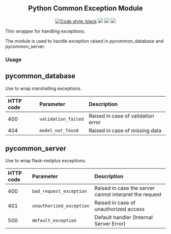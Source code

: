 <h2 align="center">Python Common Exception Module</h2>

<p align="center">
<a href="https://github.com/ambv/black"><img alt="Code style: black" src="https://img.shields.io/badge/code%20style-black-000000.svg"></a>
<a href='https://pse.tools.digital.engie.com/drm-all.gem/job/team/view/Python%20modules/job/pycommon_error/job/master/'><img src='https://pse.tools.digital.engie.com/drm-all.gem/buildStatus/icon?job=team/pycommon_error/master'></a>
<a href='https://pse.tools.digital.engie.com/drm-all.gem/job/team/view/Python%20modules/job/pycommon_error/job/master/cobertura/'><img src='https://pse.tools.digital.engie.com/drm-all.gem/buildStatus/icon?job=team/pycommon_error/master&config=testCoverage'></a>
<a href='https://pse.tools.digital.engie.com/drm-all.gem/job/team/view/Python%20modules/job/pycommon_error/job/master/lastSuccessfulBuild/testReport/'><img src='https://pse.tools.digital.engie.com/drm-all.gem/buildStatus/icon?job=team/pycommon_error/master&config=testCount'></a>
</p>

Thin wrapper for handling exceptions.

The module is used to handle exception raised in pycommon_database and pycommon_server.

### Usage ###

## pycommon_database ##

Use to wrap marshalling exceptions.

| HTTP code | Parameter           | Description                                    |
|:----------|:--------------------|:-----------------------------------------------|
| 400       | `validation_failed` | Raised in case of validation error             |
| 404       | `model_not_found`   | Raised in case of missing data                 |


## pycommon_server ##

Use to wrap flask-restplus exceptions.

| HTTP code | Parameter                | Description                                            |
|:----------|:-------------------------|:-------------------------------------------------------|
| 400       | `bad_request_exception`  | Raised in case the server cannot interpret the request |
| 401       | `unauthorized_exception` | Raised in case of unauthorized access                  |
| 500       | `default_exception`      | Default handler (Internal Server Error)                |
